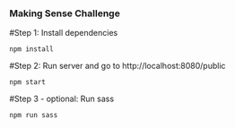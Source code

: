 ### Making Sense Challenge

#Step 1:
Install dependencies
```
npm install
```

#Step 2:
Run server and go to http://localhost:8080/public
```
npm start
```

#Step 3 - optional:
Run sass
```
npm run sass
```
